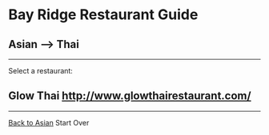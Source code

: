 # Bay Ridge Restaurant Guide
## Asian --> Thai
---
Select a restaurant:
## Glow Thai http://www.glowthairestaurant.com/
---
[Back to Asian](asian.md)
Start Over
